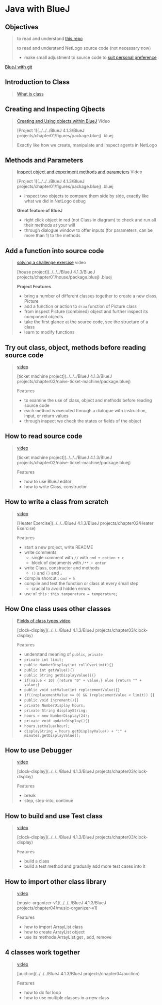 # Java with BlueJ 
## Objectives

> to read and understand [this repo](https://github.com/EconomicSL/housing-model) 
>
> to read and understand NetLogo source code (not necessary now)
>
> - make small adjustment to source code to [suit personal preference](https://stackoverflow.com/questions/52586224/how-to-adjust-netlogo-source-code-to-fold-view-window-of-monitor-window-when-run)  

[BlueJ with git](https://www.bluej.org/tutorial/git/)

## Introduction to Class 

> [What is class](https://youtu.be/CPUaTT0Xoo4?list=PLYPWr4ErjcnzWB95MVvlKArO6PIfv1fHd)

## Creating and Inspecting Ojbects

> [Creating and Using objects within BlueJ](https://youtu.be/jIm-squNyAs?list=PLYPWr4ErjcnzWB95MVvlKArO6PIfv1fHd)  Video 
>
> [Project 1](../../../BlueJ 4.1.3/BlueJ projects/chapter01/figures/package.bluej) .bluej
>
> Exactly like how we create, manipulate and inspect agents in NetLogo

## Methods and Parameters 

> [Inspect object and experiment methods and parameters](https://youtu.be/hjaFFdpbGoQ?list=PLYPWr4ErjcnzWB95MVvlKArO6PIfv1fHd) Video
>
> [Project 1](../../../BlueJ 4.1.3/BlueJ projects/chapter01/figures/package.bluej) .bluej
>
> - inspect two objects to compare them side by side, exactly like what we did in NetLogo debug
>
> **Great feature of BlueJ** 
>
> - right click object in red (not Class in diagram) to check and run all their methods at your will
> - through dialogue window to offer inputs (for parameters, can be more than 1) to the methods

## Add a function into source code 

> [solving a challenge exercise](https://youtu.be/inZ1pamustg?list=PLYPWr4ErjcnzWB95MVvlKArO6PIfv1fHd)  video 
>
> [house project](../../../BlueJ 4.1.3/BlueJ projects/chapter01/house/package.bluej) .bluej
>
> **Project Features** 
>
> - bring a number of different classes together to create a new class, Picture
> - add a function or action to  `draw` function of Picture class
> - from inspect Picture (combined) object and further inspect its component objects 
> - take the first glance at the source code, see the structure of a class
> - learn to modify functions

## Try out class, object, methods before reading source code 

> [video](https://youtu.be/LIbL64bBO9s?list=PLYPWr4ErjcnzWB95MVvlKArO6PIfv1fHd)
>
> [ticket machine project](../../../BlueJ 4.1.3/BlueJ projects/chapter02/naive-ticket-machine/package.bluej)
>
> Features 
>
> - to examine the use of class, object and methods before reading source code 
> - each method is executed through a dialogue with instruction, input, or return values 
> - through inspect we check the states or fields of the object

## How to read source code 

> [video](https://youtu.be/9goaOqbkC24?list=PLYPWr4ErjcnzWB95MVvlKArO6PIfv1fHd)
>
> [ticket machine project](../../../BlueJ 4.1.3/BlueJ projects/chapter02/naive-ticket-machine/package.bluej)
>
> Features 
>
> - how to use BlueJ editor 
> - how to write Class, constructor

## How to write a class from scratch 

> [video](https://youtu.be/Y9gOv-swR9M?list=PLYPWr4ErjcnzWB95MVvlKArO6PIfv1fHd)
>
> [Heater Exercise](../../../BlueJ 4.1.3/BlueJ projects/chapter02/Heater Exercise)
>
> Features
>
> - start a new project, write README 
> - write comments 
>   - single comment with `//` with `cmd + option + c` 
>   - block of documents with `/** + enter`   
> - write Class, constructor and methods 
>   - `()` and `{}`  and `;` 
> - compile shorcut : `cmd + k` 
> - compile and test the function or class at every small step 
>   - crucial to avoid hidden errors 
> - use of `this` : `this.temperature = temperature; `  

## How One class uses other classes

> [Fields of class types video](https://youtu.be/72DsdvA80yo?list=PLYPWr4ErjcnzWB95MVvlKArO6PIfv1fHd) 
>
> [clock-display](../../../BlueJ 4.1.3/BlueJ projects/chapter03/clock-display)
>
> Features 
>
> - understand meaning of `public`, `private` 
> - `private int limit;`
> - `public NumberDisplay(int rollOverLimit){}` 
> - `public int getValue(){}`
> - `public String getDisplayValue(){}`
> - `if(value < 10) {return "0" + value;} else {return "" + value;}`
> - `public void setValue(int replacementValue){}`
> - `if((replacementValue >= 0) && (replacementValue < limit)) {}`
> - `public void increment(){}`
> - `private NumberDisplay hours;` 
> - `private String displayString; `
> - `hours = new NumberDisplay(24);`
> - `private void updateDisplay(){}` 
> - `hours.setValue(hour);`
> - `displayString = hours.getDisplayValue() + ":" + minutes.getDisplayValue();`

## How to use Debugger

> [video](https://youtu.be/AbEVfqG-sZc?list=PLYPWr4ErjcnzWB95MVvlKArO6PIfv1fHd)
>
> [clock-display](../../../BlueJ 4.1.3/BlueJ projects/chapter03/clock-display)
>
> Features
>
> - break
> - step, step-into, continue

## How to build and use Test class

> [video](https://youtu.be/1p5Uf7LDoO0?list=PLYPWr4ErjcnzWB95MVvlKArO6PIfv1fHd)
>
> [clock-display](../../../BlueJ 4.1.3/BlueJ projects/chapter03/clock-display)
>
> Features
>
> - build a class
> - build a test method and gradually add more test cases into it

## How to import other class library

> [video](https://youtu.be/_75i6SCwVPM?list=PLYPWr4ErjcnzWB95MVvlKArO6PIfv1fHd)
>
> [music-organizer-v1](../../../BlueJ 4.1.3/BlueJ projects/chapter04/music-organizer-v1)
>
> Features 
>
> - how to import ArrayList class
> - how to create ArrayList object 
> - use its methods ArrayList.get , add, remove

## 4 classes work together 

> [video](https://youtu.be/6-A1g2liBh4?list=PLYPWr4ErjcnzWB95MVvlKArO6PIfv1fHd)
>
> [auction](../../../BlueJ 4.1.3/BlueJ projects/chapter04/auction)  
>
> Features
>
> - how to do for loop
> - how to use multiple classes in a new class